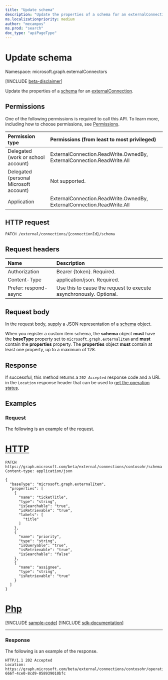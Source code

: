 ```yaml
---
title: "Update schema"
description: "Update the properties of a schema for an externalConnection."
ms.localizationpriority: medium
author: "mecampos"
ms.prod: "search"
doc_type: "apiPageType"
---
```


# Update schema

Namespace: microsoft.graph.externalConnectors

[!INCLUDE [beta-disclaimer](../../includes/beta-disclaimer.md)]

Update the properties of a [schema](../resources/externalconnectors-schema.md) for an [externalConnection](../resources/externalconnectors-externalconnection.md).

## Permissions

One of the following permissions is required to call this API. To learn more, including how to choose permissions, see [Permissions](/graph/permissions-reference).

| Permission type                        | Permissions (from least to most privileged) |
|:---------------------------------------|:--------------------------------------------|
| Delegated (work or school account)     | ExternalConnection.ReadWrite.OwnedBy, ExternalConnection.ReadWrite.All |
| Delegated (personal Microsoft account) | Not supported. |
| Application                            | ExternalConnection.ReadWrite.OwnedBy, ExternalConnection.ReadWrite.All |

## HTTP request

<!-- { "blockType": "ignored" } -->

```http
PATCH /external/connections/{connectionId}/schema
```

## Request headers

| Name                  | Description                                                        |
|:----------------------|:-------------------------------------------------------------------|
| Authorization         | Bearer {token}. Required.                                          |
| Content-Type          | application/json. Required.                                        |
| Prefer: respond-async | Use this to cause the request to execute asynchronously. Optional. |

## Request body

In the request body, supply a JSON representation of a [schema](../resources/externalconnectors-schema.md) object.

When you register a custom item schema, the **schema** object **must** have the **baseType** property set to `microsoft.graph.externalItem` and **must** contain the **properties** property. The **properties** object **must** contain at least one property, up to a maximum of 128.

## Response

If successful, this method returns a `202 Accepted` response code and a URL in the `Location` response header that can be used to [get the operation status](../api/externalconnectors-connectionoperation-get.md).

## Examples

### Request

The following is an example of the request.


# [HTTP](#tab/http)
<!-- {
  "blockType": "request",
  "name": "update_schema"
}-->

```http
PATCH https://graph.microsoft.com/beta/external/connections/contosohr/schema
Content-type: application/json

{
  "baseType": "microsoft.graph.externalItem",
  "properties": [
    {
      "name": "ticketTitle",
      "type": "string",
      "isSearchable": "true",
      "isRetrievable": "true",
      "labels": [
        "title"
      ]
    },
    {
      "name": "priority",
      "type": "string",
      "isQueryable": "true",
      "isRetrievable": "true",
      "isSearchable": "false"
    },
    {
      "name": "assignee",
      "type": "string",
      "isRetrievable": "true"
    }
  ]
}
```

# [Php](#tab/php)
[!INCLUDE [sample-code](../includes/snippets/php/update-schema-php-snippets.md)]
[!INCLUDE [sdk-documentation](../includes/snippets/snippets-sdk-documentation-link.md)]

---


<!-- markdownlint-disable MD024 -->
### Response
<!-- markdownlint-enable MD024 -->

The following is an example of the response.

<!-- {
  "blockType": "response",
  "truncated": true,
} -->

```http
HTTP/1.1 202 Accepted
Location: https://graph.microsoft.com/beta/external/connections/contosohr/operations/616bfeed-666f-4ce0-8cd9-058939010bfc

```

<!-- uuid: 16cd6b66-4b1a-43a1-adaf-3a886856ed98
2019-02-04 14:57:30 UTC -->
<!-- {
  "type": "#page.annotation",
  "description": "Get schema",
  "keywords": "",
  "section": "documentation",
  "tocPath": ""
}-->
